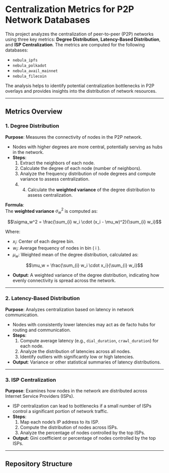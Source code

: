 # Centralization Metrics for P2P Network Databases

This project analyzes the centralization of peer-to-peer (P2P) networks using three key metrics: **Degree Distribution**, **Latency-Based Distribution**, and **ISP Centralization**. The metrics are computed for the following databases:
- `nebula_ipfs`
- `nebula_polkadot`
- `nebula_avail_mainnet`
- `nebula_filecoin`

The analysis helps to identify potential centralization bottlenecks in P2P overlays and provides insights into the distribution of network resources.

---

## Metrics Overview

### 1. **Degree Distribution**
**Purpose**: Measures the connectivity of nodes in the P2P network.  
- Nodes with higher degrees are more central, potentially serving as hubs in the network.  
- **Steps**:
  1. Extract the neighbors of each node.
  2. Calculate the degree of each node (number of neighbors).
  3. Analyze the frequency distribution of node degrees and compute variance to assess centralization.
  4. 4. Calculate the **weighted variance** of the degree distribution to assess centralization.

**Formula**:  
The **weighted variance** $\sigma_w^2$ is computed as:  

```math
\sigma_w^2 = \frac{\sum_{i} w_i \cdot (x_i - \mu_w)^2}{\sum_{i} w_i}
```
Where:
- $x_i$: Center of each degree bin.
- $w_i$: Average frequency of nodes in bin \( i \).
- $\mu_w$: Weighted mean of the degree distribution, calculated as:
  
```math
\mu_w = \frac{\sum_{i} w_i \cdot x_i}{\sum_{i} w_i}
```
    
- **Output**: A weighted variance of the degree distribution, indicating how evenly connectivity is spread across the network.

---

### 2. **Latency-Based Distribution**
**Purpose**: Analyzes centralization based on latency in network communication.  
- Nodes with consistently lower latencies may act as de facto hubs for routing and communication.  
- **Steps**:
  1. Compute average latency (e.g., `dial_duration`, `crawl_duration`) for each node.
  2. Analyze the distribution of latencies across all nodes.
  3. Identify outliers with significantly low or high latencies.  
- **Output**: Variance or other statistical summaries of latency distributions.

---

### 3. **ISP Centralization**
**Purpose**: Examines how nodes in the network are distributed across Internet Service Providers (ISPs).  
- ISP centralization can lead to bottlenecks if a small number of ISPs control a significant portion of network traffic.  
- **Steps**:
  1. Map each node’s IP address to its ISP.
  2. Compute the distribution of nodes across ISPs.
  3. Analyze the percentage of nodes controlled by the top ISPs.  
- **Output**: Gini coefficient or percentage of nodes controlled by the top ISPs.

---

## Repository Structure


